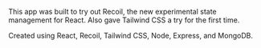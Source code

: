 This app was built to try out Recoil, the new experimental state management for React. Also gave Tailwind CSS a try for the first time.

Created using React, Recoil, Tailwind CSS, Node, Express, and MongoDB.
